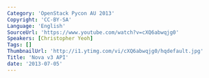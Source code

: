 ```yaml
---
Category: 'OpenStack Pycon AU 2013'
Copyright: 'CC-BY-SA'
Language: 'English'
SourceUrl: 'https://www.youtube.com/watch?v=cXQ6abwqjg0'
Speakers: [Christopher Yeoh]
Tags: []
ThumbnailUrl: 'http://i1.ytimg.com/vi/cXQ6abwqjg0/hqdefault.jpg'
Title: 'Nova v3 API'
date: '2013-07-05'
---
```


